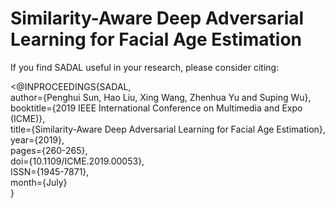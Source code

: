 # Similarity-Aware Deep Adversarial Learning for Facial Age Estimation

If you find SADAL useful in your research, please consider citing:

<@INPROCEEDINGS{SADAL,  
author={Penghui Sun, Hao Liu, Xing Wang, Zhenhua Yu and Suping Wu},  
booktitle={2019 IEEE International Conference on Multimedia and Expo (ICME)},  
title={Similarity-Aware Deep Adversarial Learning for Facial Age Estimation},  
year={2019},  
pages={260-265},  
doi={10.1109/ICME.2019.00053},  
ISSN={1945-7871},  
month={July}  
} 
